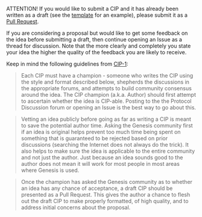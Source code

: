 
ATTENTION! If you would like to submit a CIP and it has already been written as a draft (see the [template](https://github.com/genesis-worlds/governance/blob/master/cip-template.md) for an example), please submit it as a [Pull Request](https://github.com/genesis-worlds/governance/pulls).

If you are considering a proposal but would like to get some feedback on the idea before submitting a draft, then continue opening an Issue as a thread for discussion.  Note that the more clearly and completely you state your idea the higher the quality of the feedback you are likely to receive.

Keep in mind the following guidelines from [CIP-1](./cip-1.md):

> Each CIP must have a champion - someone who writes the CIP using the style and format described below, shepherds the discussions in the appropriate forums, and attempts to build community consensus around the idea. The CIP champion (a.k.a. Author) should first attempt to ascertain whether the idea is CIP-able. Posting to the the Protocol Discussion forum or opening an Issue is the best way to go about this.

> Vetting an idea publicly before going as far as writing a CIP is meant to save the potential author time. Asking the Genesis community first if an idea is original helps prevent too much time being spent on something that is guaranteed to be rejected based on prior discussions (searching the Internet does not always do the trick). It also helps to make sure the idea is applicable to the entire community and not just the author. Just because an idea sounds good to the author does not mean it will work for most people in most areas where Genesis is used.

> Once the champion has asked the Genesis community as to whether an idea has any chance of acceptance, a draft CIP should be presented as a Pull Request. This gives the author a chance to flesh out the draft CIP to make properly formatted, of high quality, and to address initial concerns about the proposal.
